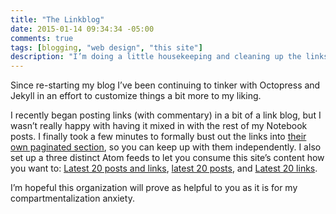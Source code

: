 ```yaml
---
title: "The Linkblog"
date: 2015-01-14 09:34:34 -05:00
comments: true
tags: [blogging, "web design", "this site"]
description: "I’m doing a little housekeeping and cleaning up the links a bit. The linkblog now has its own permenant home."
---
```


Since re-starting my blog I’ve been continuing to tinker with Octopress and Jekyll in an effort to customize things a bit more to my liking.

I recently began posting links (with commentary) in a bit of a link blog, but I wasn’t really happy with having it mixed in with the rest of my Notebook posts. I finally took a few minutes to formally bust out the links into [their own paginated section](/notebook/links/), so you can keep up with them independently. I also set up a three distinct Atom feeds to let you consume this site’s content how you want to: [Latest 20 posts and links](/feeds/all.xml), [latest 20 posts](/feeds/latest-posts.xml), and [Latest 20 links](/feeds/latest-links.xml).

I’m hopeful this organization will prove as helpful to you as it is for my compartmentalization anxiety.
